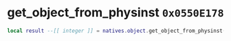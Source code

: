 # get_object_from_physinst `0x0550E178`

```lua
local result --[[ integer ]] = natives.object.get_object_from_physinst(_unk0 --[[ integer ]])
```